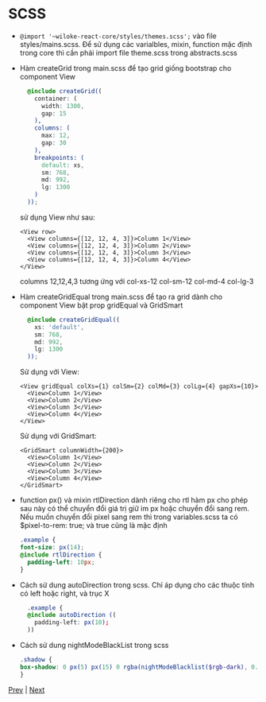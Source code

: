 [6]: ./css-modules.md
[8]: ../js/redux-saga.md

<!-- content -->

# SCSS

- `@import '~wiloke-react-core/styles/themes.scss';` vào file styles/mains.scss.
  Để sử dụng các varialbles, mixin, function mặc định trong core thì cần phải import file theme.scss trong abstracts.scss

- Hàm createGrid trong main.scss để tạo grid giống bootstrap cho component View

  ```scss
    @include createGrid((
      container: (
        width: 1300,
        gap: 15
      ),
      columns: (
        max: 12,
        gap: 30
      ),
      breakpoints: (
        default: xs,
        sm: 768,
        md: 992,
        lg: 1300
      )
    ));
  ```

  sử dụng View như sau:

  ```tsx
  <View row>
    <View columns={[12, 12, 4, 3]}>Column 1</View>
    <View columns={[12, 12, 4, 3]}>Column 2</View>
    <View columns={[12, 12, 4, 3]}>Column 3</View>
    <View columns={[12, 12, 4, 3]}>Column 4</View>
  </View>
  ```

  columns 12,12,4,3 tương ứng với col-xs-12 col-sm-12 col-md-4 col-lg-3

- Hàm createGridEqual trong main.scss để tạo ra grid dành cho component View bật prop gridEqual và GridSmart

  ```scss
    @include createGridEqual((
      xs: 'default',
      sm: 768,
      md: 992,
      lg: 1300
    ));
  ```

  Sử dụng với View:

  ```tsx
  <View gridEqual colXs={1} colSm={2} colMd={3} colLg={4} gapXs={10}>
    <View>Column 1</View>
    <View>Column 2</View>
    <View>Column 3</View>
    <View>Column 4</View>
  </View>
  ```

  Sử dụng với GridSmart:

  ```tsx
  <GridSmart columnWidth={200}>
    <View>Column 1</View>
    <View>Column 2</View>
    <View>Column 3</View>
    <View>Column 4</View>
  </GridSmart>
  ```

- function px() và mixin rtlDirection dành riêng cho rtl
  hàm px cho phép sau này có thể chuyển đổi giá trị giữ im px hoặc chuyển đổi sang rem. Nếu muốn chuyển đổi pixel sang rem thì trong variables.scss ta có \$pixel-to-rem: true; và true cũng là mặc định

  ```scss
  .example {
  font-size: px(14);
  @include rtlDirection {
    padding-left: 10px;
  }
  ```

- Cách sử dung autoDirection trong scss. Chỉ áp dụng cho các thuộc tính có left hoặc right, và trục X

  ```scss
    .example {
    @include autoDirection ((
      padding-left: px(10);
    ))
  ```

- Cách sử dung nightModeBlackList trong scss

  ```scss
  .shadow {
  box-shadow: 0 px(5) px(15) 0 rgba(nightModeBlacklist($rgb-dark), 0.10);
  }
  ```

<!-- end of content -->

[Prev][6] | [Next][8]

